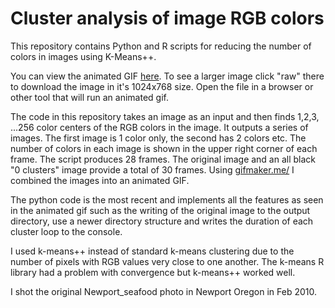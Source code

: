 Cluster analysis of image RGB colors
====================================

This repository contains Python and R scripts for reducing the number of colors in images using K-Means++.

You can view the animated GIF [here](image_output_files/Newport_seafood_k_means++_cluster_animated.gif).  To see a larger image click "raw" there to download the image in it's 1024x768 size.  Open the file in a browser or other tool that will run an animated gif.

The code in this repository takes an image as an input and then finds 1,2,3, ...256 color centers of the RGB colors in the image.  It outputs a series of images. The first image is 1 color only, the second has 2 colors etc.  The number of colors in each image is shown in the upper right corner of each frame.  The script produces 28 frames.  The original image and an all black "0 clusters" image provide a total of 30 frames.  Using <a href="http://gifmaker.me/" rel="nofollow">gifmaker.me/</a> I combined the images into an animated GIF.

The python code is the most recent and implements all the features as seen in the animated gif such as the writing of the original image to the output directory, use a newer directory structure and writes the duration of each cluster loop to the console.

I used k-means++ instead of standard k-means clustering due to the number of pixels with RGB values very close to one another.  The k-means R library had a problem with convergence but k-means++ worked well.

I shot the original Newport_seafood photo in Newport Oregon in Feb 2010.
